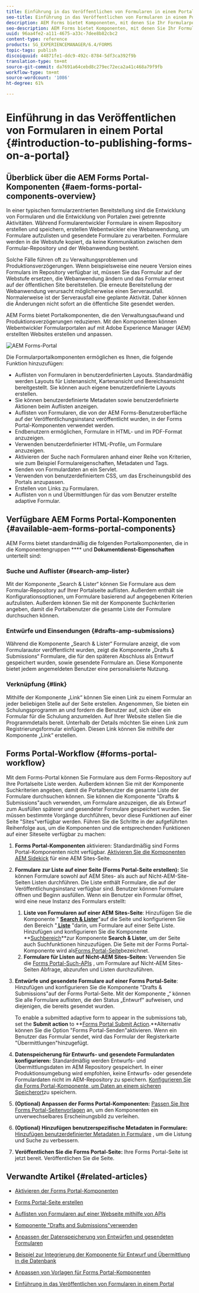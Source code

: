 ```yaml
---
title: Einführung in das Veröffentlichen von Formularen in einem Portal
seo-title: Einführung in das Veröffentlichen von Formularen in einem Portal
description: AEM Forms bietet Komponenten, mit denen Sie Ihr Formularportal erstellen können. In diesem Artikel werden die verfügbaren Forms Portal-Komponenten vorgestellt.
seo-description: AEM Forms bietet Komponenten, mit denen Sie Ihr Formularportal erstellen können. In diesem Artikel werden die verfügbaren Forms Portal-Komponenten vorgestellt.
uuid: 96aa4fe2-a111-4675-a33c-7dee8b82cbc2
content-type: reference
products: SG_EXPERIENCEMANAGER/6.4/FORMS
topic-tags: publish
discoiquuid: 44871fe1-ddc9-492c-8784-5df3ca392f9b
translation-type: tm+mt
source-git-commit: da7691a64cebd8c279ec72eca2a41c468a79f9fb
workflow-type: tm+mt
source-wordcount: '1086'
ht-degree: 61%

---
```



# Einführung in das Veröffentlichen von Formularen in einem Portal {#introduction-to-publishing-forms-on-a-portal}

## Überblick über die AEM Forms Portal-Komponenten {#aem-forms-portal-components-overview}

In einer typischen formularzentrierten Bereitstellung sind die Entwicklung von Formularen und die Entwicklung von Portalen zwei getrennte Aktivitäten. Während Formularentwickler Formulare in einem Repository erstellen und speichern, erstellen Webentwickler eine Webanwendung, um Formulare aufzulisten und gesendete Formulare zu verarbeiten. Formulare werden in die Webstufe kopiert, da keine Kommunikation zwischen dem Formular-Repository und der Webanwendung besteht.

Solche Fälle führen oft zu Verwaltungsproblemen und Produktionsverzögerungen. Wenn beispielsweise eine neuere Version eines Formulars im Repository verfügbar ist, müssen Sie das Formular auf der Webstufe ersetzen, die Webanwendung ändern und das Formular erneut auf der öffentlichen Site bereitstellen. Die erneute Bereitstellung der Webanwendung verursacht möglicherweise einen Serverausfall. Normalerweise ist der Serverausfall eine geplante Aktivität. Daher können die Änderungen nicht sofort an die öffentliche Site gesendet werden.

AEM Forms bietet Portalkomponenten, die den Verwaltungsaufwand und Produktionsverzögerungen reduzieren. Mit den Komponenten können Webentwickler Formularportalen auf mit Adobe Experience Manager (AEM) erstellten Websites erstellen und anpassen. 

![AEM Forms-Portal](assets/aem-forms-portal.png)

Die Formularportalkomponenten ermöglichen es Ihnen, die folgende Funktion hinzuzufügen:

* Auflisten von Formularen in benutzerdefinierten Layouts. Standardmäßig werden Layouts für Listenansicht, Kartenansicht und Bereichsansicht bereitgestellt. Sie können auch eigene benutzerdefinierte Layouts erstellen.
* Sie können benutzerdefinierte Metadaten sowie benutzerdefinierte Aktionen beim Auflisten anzeigen.
* Auflisten von Formularen, die von der AEM Forms-Benutzeroberfläche auf der Veröffentlichungsinstanz veröffentlicht wurden, in der Forms Portal-Komponenten verwendet werden.
* Endbenutzern ermöglichen, Formulare in HTML- und im PDF-Format anzuzeigen.
* Verwenden benutzerdefinierter HTML-Profile, um Formulare anzuzeigen.
* Aktivieren der Suche nach Formularen anhand einer Reihe von Kriterien, wie zum Beispiel Formulareigenschaften, Metadaten und Tags.
* Senden von Formulardaten an ein Servlet.
* Verwenden von benutzerdefiniertem CSS, um das Erscheinungsbild des Portals anzupassen.
* Erstellen von Links zu Formularen.
* Auflisten von n und Übermittlungen für das vom Benutzer erstellte adaptive Formular.

## Verfügbare AEM Forms Portal-Komponenten {#available-aem-forms-portal-components}

AEM Forms bietet standardmäßig die folgenden Portalkomponenten, die in die Komponentengruppen **** und **Dokumentdienst-Eigenschaften** unterteilt sind:

### Suche und Auflister {#search-amp-lister}

Mit der Komponente „Search &amp; Lister“ können Sie Formulare aus dem Formular-Repository auf Ihrer Portalseite auflisten. Außerdem enthält sie Konfigurationsoptionen, um Formulare basierend auf angegebenen Kriterien aufzulisten. Außerdem können Sie mit der Komponente Suchkriterien angeben, damit die Portalbenutzer die gesamte Liste der Formulare durchsuchen können.

### Entwürfe und Einsendungen {#drafts-amp-submissions}

Während die Komponente „Search &amp; Lister“ Formulare anzeigt, die vom Formularautor veröffentlicht wurden, zeigt die Komponente „Drafts &amp; Submissions“ Formulare, die für den späteren Abschluss als Entwurf gespeichert wurden, sowie gesendete Formulare an. Diese Komponente bietet jedem angemeldeten Benutzer eine personalisierte Nutzung.

### Verknüpfung {#link}

Mithilfe der Komponente „Link“ können Sie einen Link zu einem Formular an jeder beliebigen Stelle auf der Seite erstellen. Angenommen, Sie bieten ein Schulungsprogramm an und fordern die Benutzer auf, sich über ein Formular für die Schulung anzumelden. Auf Ihrer Website stellen Sie die Programmdetails bereit. Unterhalb der Details möchten Sie einen Link zum Registrierungsformular einfügen. Diesen Link können Sie mithilfe der Komponente „Link“ erstellen.

## Forms Portal-Workflow {#forms-portal-workflow}

Mit dem Forms-Portal können Sie Formulare aus dem Forms-Repository auf Ihre Portalseite Liste werden. Außerdem können Sie mit der Komponente Suchkriterien angeben, damit die Portalbenutzer die gesamte Liste der Formulare durchsuchen können. Sie können die Komponente &quot;Drafts &amp; Submissions&quot;auch verwenden, um Formulare anzuzeigen, die als Entwurf zum Ausfüllen späterer und gesendeter Formulare gespeichert wurden. Sie müssen bestimmte Vorgänge durchführen, bevor diese Funktionen auf einer Seite &quot;Sites&quot;verfügbar werden. Führen Sie die Schritte in der aufgeführten Reihenfolge aus, um die Komponenten und die entsprechenden Funktionen auf einer Siteseite verfügbar zu machen:

1. **Forms Portal-Komponenten** aktivieren: Standardmäßig sind Forms Portal-Komponenten nicht verfügbar. [Aktivieren Sie die Komponenten AEM Sidekick](/help/forms/using/enabling-forms-portal-components.md) für eine AEM Sites-Seite.
1. **Formulare zur Liste auf einer Seite (Forms Portal-Seite erstellen):** Sie können Formulare sowohl auf AEM Sites- als auch auf Nicht-AEM-Site-Seiten Listen durchführen. Die Liste enthält Formulare, die auf der Veröffentlichungsinstanz verfügbar sind. Benutzer können Formulare öffnen und Beginn ausfüllen. Wenn ein Benutzer ein Formular öffnet, wird eine neue Instanz des Formulars erstellt:

   1. **Liste von Formularen auf einer AEM Sites-Seite**: Hinzufügen Sie die Komponente &quot; **[Search &amp; Lister](/help/forms/using/creating-form-portal-page.md)**&quot;auf die Seite und konfigurieren Sie den Bereich &quot;**[ Liste](/help/forms/using/creating-form-portal-page.md#p-list-pane-p)** &quot;darin, um Formulare auf einer Seite Liste. Hinzufügen und konfigurieren Sie die Komponente **[Suchbereich](/help/forms/using/creating-form-portal-page.md#search-pane)**zur Komponente **Search &amp; Lister**, um der Seite auch Suchfunktionen hinzuzufügen. Die Seite mit der Forms Portal-Komponente wird als[Forms Portal-Seite](/help/forms/using/creating-form-portal-page.md)bezeichnet.
   1. **Formulare für Listen auf Nicht-AEM Sites-Seiten:** Verwenden Sie die [Forms Portal-Such-APIs](/help/forms/using/listing-forms-webpage-using-apis.md) , um Formulare auf Nicht-AEM Sites-Seiten Abfrage, abzurufen und Listen durchzuführen.

1. **Entwürfe und gesendete Formulare auf einer Forms Portal-Seite**: Hinzufügen und konfigurieren Sie die Komponente &quot;Drafts &amp; Submissions&quot;auf der Forms Portal-Seite. Mit der Komponente „“ können Sie alle Formulare auflisten, die den Status „Entwurf“ aufweisen, und diejenigen, die bereits gesendet wurden.

   To enable a submitted adaptive form to appear in the submissions tab, set the **Submit action** to **[Forms Portal Submit Action](https://helpx.adobe.com/in/experience-manager/6-4/forms/using/configuring-submit-actions.html).**Alternativ können Sie die Option &quot;Forms Portal-Senden&quot;aktivieren. Wenn ein Benutzer das Formular sendet, wird das Formular der Registerkarte &quot;Übermittlungen&quot;hinzugefügt.

1. **Datenspeicherung für Entwurfs- und gesendete Formulardaten konfigurieren:** Standardmäßig werden Entwurfs- und Übermittlungsdaten im AEM Repository gespeichert. In einer Produktionsumgebung wird empfohlen, keine Entwurfs- oder gesendete Formulardaten nicht im AEM-Repository zu speichern. [Konfigurieren Sie die Forms Portal-Komponente, um Daten an einem sicheren Speicherort](/help/forms/using/draft-submission-component.md#customizing-the-storage)zu speichern.
1. **(Optional) Anpassen der Forms Portal-Komponenten:**  [Passen Sie Ihre Forms Portal-Seitenvorlagen](/help/forms/using/customizing-templates-forms-portal-components.md) an, um den Komponenten ein unverwechselbares Erscheinungsbild zu verleihen.
1. **(Optional) Hinzufügen benutzerspezifische Metadaten in Formulare:** [Hinzufügen benutzerdefinierter Metadaten in Formulare](/help/forms/using/customizing-templates-forms-portal-components.md) , um die Listung und Suche zu verbessern.
1. **Veröffentlichen Sie die Forms Portal-Seite:** Ihre Forms Portal-Seite ist jetzt bereit. Veröffentlichen Sie die Seite.

## Verwandte Artikel {#related-articles}

* [Aktivieren der Forms Portal-Komponenten](/help/forms/using/enabling-forms-portal-components.md)
* [Forms Portal-Seite erstellen](/help/forms/using/creating-form-portal-page.md)
* [Auflisten von Formularen auf einer Webseite mithilfe von APIs](/help/forms/using/listing-forms-webpage-using-apis.md)
* [Komponente &quot;Drafts and Submissions&quot;verwenden](/help/forms/using/draft-submission-component.md)
* [Anpassen der Datenspeicherung von Entwürfen und gesendeten Formularen](/help/forms/using/draft-submission-component.md#customizing-the-storage)
* [Beispiel zur Integrierung der Komponente für Entwurf und Übermittlung in die Datenbank](https://helpx.adobe.com/in/experience-manager/6-4/forms/using/integrate-draft-submission-database.html)

* [Anpassen von Vorlagen für Forms Portal-Komponenten](/help/forms/using/customizing-templates-forms-portal-components.md)
* [Einführung in das Veröffentlichen von Formularen in einem Portal](/help/forms/using/introduction-publishing-forms.md)

